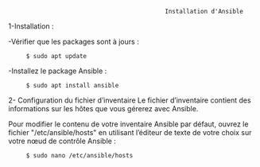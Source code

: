                                             	Installation d'Ansible
1-Installation :
 
-Vérifier que les packages sont à jours :
 
  		 $ sudo apt update

-Installez le package Ansible :

  		 $ sudo apt install ansible
		 
		 
2- Configuration du fichier d’inventaire
Le fichier d’inventaire contient des informations sur les hôtes que vous gérerez avec Ansible. 

Pour modifier le contenu de votre inventaire Ansible par défaut, ouvrez le fichier "/etc/ansible/hosts" en utilisant l’éditeur de texte de votre choix sur votre nœud de contrôle Ansible :

 		 $ sudo nano /etc/ansible/hosts
